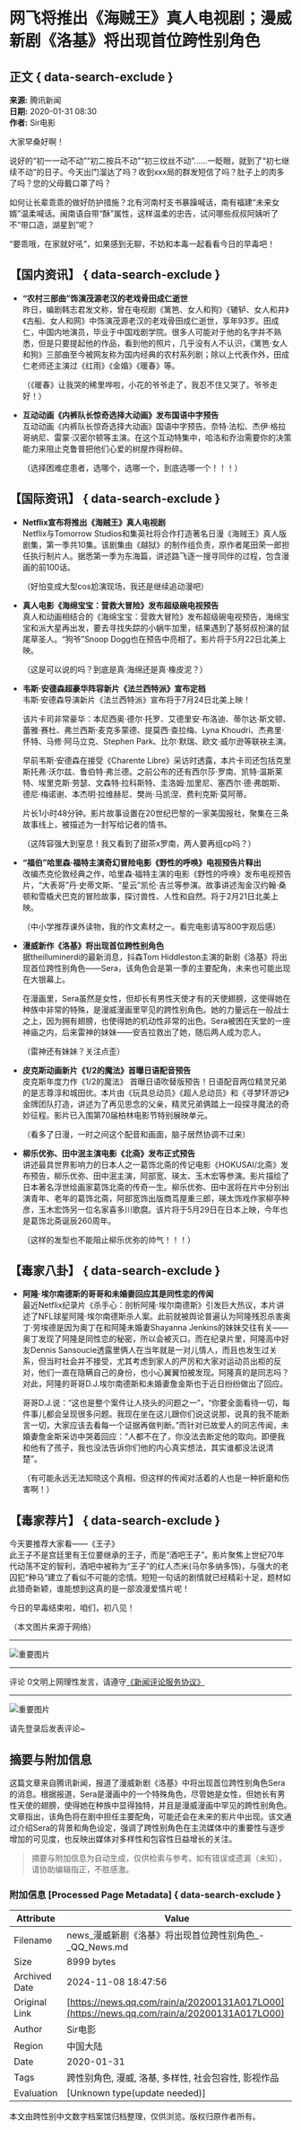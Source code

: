 # 网飞将推出《海贼王》真人电视剧；漫威新剧《洛基》将出现首位跨性别角色

## 正文 { data-search-exclude }


**来源:** 腾讯新闻  
**日期:** 2020-01-31 08:30  
**作者:** Sir电影  

大家早桑好啊！

说好的“初一一动不动”“初二按兵不动”“初三纹丝不动”......一眨眼，就到了“初七继续不动”的日子。今天出门溜达了吗？收到xxx局的群发短信了吗？肚子上的肉多了吗？您的父母戴口罩了吗？

如何让长辈乖乖的做好防护措施？北有河南村支书暴躁喊话，南有福建“未来女婿”温柔喊话。闽南语自带“酥”属性，这样温柔的忠告，试问哪些叔叔阿姨听了不“带口造，湖星到”呢？

“要乖哦，在家就好吼”，如果感到无聊，不妨和本毒一起看看今日的早毒吧！

## 【国内资讯】 { data-search-exclude }

- **“农村三部曲”饰演茂源老汉的老戏骨田成仁逝世**  
  昨日，编剧韩志君发文称，曾在电视剧《篱笆、女人和狗》《辘轳、女人和井》《古船、女人和网》中饰演茂源老汉的老戏骨田成仁逝世，享年93岁。田成仁，中国内地演员，毕业于中国戏剧学院。很多人可能对于他的名字并不熟悉，但是只要提起他的作品，看到他的照片，几乎没有人不认识，《篱笆·女人和狗》三部曲至今被网友称为国内经典的农村系列剧；除以上代表作外，田成仁老师还主演过《红雨》《金婚》《暖春》等。

  （《暖春》让我哭的稀里哗啦，小花的爷爷走了，我忍不住又哭了。爷爷走好！）

- **互动动画《内裤队长惊奇选择大动画》发布国语中字预告**  
  互动动画《内裤队长惊奇选择大动画》国语中字预告。奈特·法松、杰伊·格拉哥纳尼、雷蒙·汉密尔顿等主演。在这个互动特集中，哈洛和乔治需要你的决策能力来阻止克鲁普把他们心爱的树屋炸得粉碎。

  （选择困难症患者，选哪个，选哪一个，到底选哪一个！！！）

## 【国际资讯】 { data-search-exclude }

- **Netflix宣布将推出《海贼王》真人电视剧**  
  Netflix与Tomorrow Studios和集英社将合作打造著名日漫《海贼王》真人版剧集，第一季共10集。该剧集由《越狱》的制作组负责，原作者尾田荣一郎担任执行制片人。据悉第一季为东海篇，讲述路飞逐一搜寻同伴的过程，包含漫画的前100话。

  （好怕变成大型cos尬演现场，我还是继续追动漫吧）

- **真人电影《海绵宝宝：营救大冒险》发布超级碗电视预告**  
  真人和动画相结合的《海绵宝宝：营救大冒险》发布超级碗电视预告，海绵宝宝和派大星再出发，要去寻找失踪的小蜗牛加里，结果遇到了基努叔扮演的鼠尾草圣人。“狗爷”Snoop Dogg也在预告中亮相了。影片将于5月22日北美上映。

  （这是可以说的吗？到底是真·海绵还是真·橡皮泥？）

- **韦斯·安德森超豪华阵容新片《法兰西特派》宣布定档**  
  韦斯·安德森导演新片《法兰西特派》宣布将于7月24日北美上映！

  该片卡司非常豪华：本尼西奥·德尔·托罗、艾德里安·布洛迪、蒂尔达·斯文顿、蕾雅·赛杜、弗兰西斯·麦克多蒙德、提莫西·查拉梅、Lyna Khoudri、杰弗里·怀特、马修·阿马立克、Stephen Park、比尔·默瑞、欧文·威尔逊等联袂主演。

  早前韦斯·安德森在接受《Charente Libre》采访时透露，本片卡司还包括克里斯托弗·沃尔兹、鲁伯特·弗兰德。之前公布的还有西尔莎·罗南、凯特·温斯莱特、埃里克斯·劳瑟、文森特·拉科斯特、圭洛姆·加里尼、塞西尔·德·弗朗斯、德尼·梅诺谢、本杰明·拉维赫尼、樊尚·马凯涅、费利克斯·莫阿蒂。

  片长1小时48分钟。影片故事设置在20世纪巴黎的一家美国报社，聚集在三条故事线上，被描述为一封写给记者的情书。

  （这阵容强大到窒息！我又看到了甜茶x罗南，两人要再组cp吗？）

- **“福伯”哈里森·福特主演奇幻冒险电影《野性的呼唤》电视预告片释出**  
  改编杰克伦敦经典之作，哈里森·福特主演的电影《野性的呼唤》发布电视预告片，“大表哥”丹·史蒂文斯、“星云”凯伦·吉兰等参演。故事讲述淘金汉约翰·桑顿和雪橇犬巴克的冒险故事，探讨兽性、人性和自然。将于2月21日北美上映。

  （中小学推荐课外读物，我的作文素材之一。看完电影请写800字观后感）

- **漫威新作《洛基》将出现首位跨性别角色**  
  据theilluminerdi的最新消息，抖森Tom Hiddleston主演的新剧《洛基》将出现首位跨性别角色——Sera，该角色会是第一季的主要配角，未来也可能出现在大银幕上。

  在漫画里，Sera虽然是女性，但却长有男性天使才有的天使翅膀，这使得她在种族中非常的特殊，是漫威漫画里罕见的跨性别角色。她的力量远在一般战士之上，因为拥有翅膀，也使得她的机动性非常的出色。Sera被困在天堂的一座神庙之内，后来雷神的妹妹——安吉拉救出了她，随后两人成为恋人。

  （雷神还有妹妹？关注点歪）

- **皮克斯动画新片《1/2的魔法》首曝日语配音预告**  
  皮克斯年度力作《1/2的魔法》 首曝日语吹替版预告！日语配音两位精灵兄弟的是志尊淳和城田优。本片由《玩具总动员》《超人总动员》和《寻梦环游记》金牌团队打造，讲述为了再见思念的父亲，精灵兄弟俩踏上一段探寻魔法的奇妙征程。影片已入围第70届柏林电影节特别展映单元。

  （看多了日漫，一时之间这个配音和画面，脑子居然协调不过来）

- **柳乐优弥、田中泯主演电影《北斋》发布正式预告**  
  讲述最具世界影响力的日本人之一葛饰北斋的传记电影《HOKUSAI/北斋》发布预告，柳乐优弥、田中泯主演，阿部宽、瑛太、玉木宏等参演。影片描绘了日本著名浮世绘画家葛饰北斋的传奇一生。柳乐优弥、田中泯将在片中分别出演青年、老年的葛饰北斋，阿部宽饰出版商茑屋重三郎，瑛太饰戏作家柳亭种彦，玉木宏饰另一位名家喜多川歌麿。该片将于5月29日在日本上映，今年也是葛饰北斋诞辰260周年。

  （这样的发型也不能阻止柳乐优弥的帅气！！！）

## 【毒家八卦】 { data-search-exclude }

- **阿隆·埃尔南德斯的哥哥和未婚妻回应其是同性恋的传闻**  
  最近Netflix纪录片《杀手心：剖析阿隆·埃尔南德斯》引发巨大热议，本片讲述了NFL球星阿隆·埃尔南德斯杀人案。此前就被舆论普遍认为阿隆残忍杀害奥丁·劳埃德是因为奥丁在和阿隆未婚妻Shayanna Jenkins的妹妹交往有关——奥丁发现了阿隆是同性恋的秘密，所以会被灭口。而在纪录片里，阿隆高中好友Dennis Sansoucie透露里俩人在当年就是一对儿情人，而且也发生过关系，但当时社会并不接受，尤其考虑到家人的严厉和大家对运动员出柜的反对，他们一直在隐瞒自己的身份，也小心翼翼怕被发现。阿隆真的是同志吗？对此，阿隆的哥哥D.J.埃尔南德斯和未婚妻詹金斯也于近日纷纷做出了回应。

  哥哥D.J.说：“这也是整个案件让人挠头的问题之一”，“你要全面看待一切，每件事儿都会呈现很多问题。我现在坐在这儿跟你们说这说那，说真的我不能断言一切，大家应该去看每一个证据再做判断。”而针对已故爱人的同志传闻，未婚妻詹金斯采访中哭着回应：“人都不在了，你没法去断定他的取向。即便我和他有了孩子，我也没法告诉你们他的内心真实想法，其实谁都没法说清楚”。

  （有可能永远无法知晓这个真相，但这样的传闻对活着的人也是一种折磨和伤害啊！）

## 【毒家荐片】 { data-search-exclude }

今天要推荐大家看——《王子》  
此王子不是宫廷里有王位要继承的王子，而是“酒吧王子”。影片聚焦上世纪70年代动荡不定的智利，酒吧中被称为“王子”的红人杰米(马尔多纳多饰)，与强大的老囚犯“种马”建立了看似不可能的恋情。短短一句话的剧情就已经精彩十足，题材如此猎奇新颖，谁能想到这真的是一部浪漫爱情片呢！

今日的早毒结束啦，咱们，初八见！

（本文图片来源于网络）

---

![重要图片](https://inews.gtimg.com/newsapp_bt/0/1012205723968_6694/0)

---

评论 0文明上网理性发言，请遵守[《新闻评论服务协议》](https://new.qq.com/static/coralinfo.htm)

---

![重要图片](http://inews.gtimg.com/newsapp_ls/0/12597139796/0)

请先登录后发表评论~

## 摘要与附加信息

<!-- tcd_abstract -->
这篇文章来自腾讯新闻，报道了漫威新剧《洛基》中将出现首位跨性别角色Sera的消息。根据报道，Sera是漫画中的一个特殊角色，尽管她是女性，但她长有男性天使的翅膀，使得她在种族中显得独特，并且是漫威漫画中罕见的跨性别角色。文章指出，该角色将在剧中担任主要配角，可能还会在未来的影片中出现。该文通过介绍Sera的背景和角色设定，强调了跨性别角色在主流媒体中的重要性与逐步增加的可见度，也反映出媒体对多样性和包容性日益增长的关注。
<!-- tcd_abstract_end -->

> 摘要与附加信息为自动生成，仅供检索与参考。如有错误或遗漏（未知），请协助编辑指正，不胜感激。

### 附加信息 [Processed Page Metadata] { data-search-exclude }

| Attribute       | Value                                  |
|-----------------|----------------------------------------|
| Filename        | news_漫威新剧《洛基》将出现首位跨性别角色_-_QQ_News.md                             |
| Size            | 8999 bytes                           |
| Archived Date   | 2024-11-08 18:47:56                             |
| Original Link   | [https://news.qq.com/rain/a/20200131A017LO00](https://news.qq.com/rain/a/20200131A017LO00)                       |
| Author          | Sir电影                               |
| Region          | 中国大陆                               |
| Date            | 2020-01-31                                 |
| Tags            | 跨性别角色, 漫威, 洛基, 多样性, 社会包容性, 影视作品                                 |
| Evaluation            | [Unknown type(update needed)]                                 |
<!-- tcd_table_end -->

本文由跨性别中文数字档案馆归档整理，仅供浏览。版权归原作者所有。

